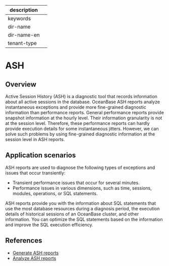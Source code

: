 |description||
|---|---|
|keywords||
|dir-name||
|dir-name-en||
|tenant-type||

# ASH

## Overview

Active Session History (ASH) is a diagnostic tool that records information about all active sessions in the database.
OceanBase ASH reports analyze instantaneous exceptions and provide more fine-grained diagnostic information than performance reports. General performance reports provide snapshot information at the hourly level. Their information granularity is not at the session level. Therefore, these performance reports can hardly provide execution details for some instantaneous jitters. However, we can solve such problems by using fine-grained diagnostic information at the session level in ASH reports.

## Application scenarios

ASH reports are used to diagnose the following types of exceptions and issues that occur transiently:

- Transient performance issues that occur for several minutes.
- Performance issues in various dimensions, such as time, sessions, modules, operations, or SQL statements.

ASH reports provide you with the information about SQL statements that use the most database resources during a diagnosis period, the execution details of historical sessions of an OceanBase cluster, and other information. You can optimize the SQL statements based on the information and improve the SQL execution efficiency.

## References

- [Generate ASH reports](../500.ash-report-diagnosis/200.generate-ash-report.md)
- [Analyze ASH reports](../500.ash-report-diagnosis/300.analyze-ash-report.md)
